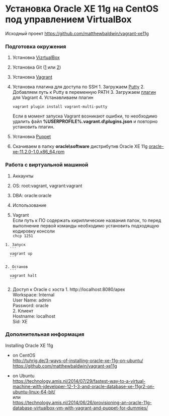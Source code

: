 # Установка Oracle XE 11g на CentOS под управлением VirtualBox

Исходный проект
https://github.com/matthewbaldwin/vagrant-xe11g

### Подготовка окружения
1. Установка [VizrtualBox](https://www.virtualbox.org/)
2. Установка Git ([1](http://git-scm.com/download/win) или [2](https://git-for-windows.github.io/))
3. Установка [Vagrant](http://www.vagrantup.com)
  1. Установка плагина для доступа по SSH
    1. Загружаем [Putty](http://www.chiark.greenend.org.uk/~sgtatham/putty/download.html)
    2. Добавляем путь к Putty в переменную PATH
    3. Загружаем [плагин](https://github.com/nickryand/vagrant-multi-putty) для Vagrant
    4. Устанавливаем плагин  
      ```
      vagrant plugin install vagrant-multi-putty
      ```

      Если в момент запуска Vagrant возникают ошибки, то необходимо удалить файл **%USERPROFILE%\.vagrant.d\plugins.json** и повторно установить плагин.
4. Установка [Puppet](https://downloads.puppetlabs.com/windows)
5. Скачиваем в папку **oracle\software** дистрибутив Oracle XE 11g [oracle-xe-11.2.0-1.0.x86_64.rpm](http://www.oracle.com/technetwork/database/database-technologies/express-edition/downloads/index.html)


### Работа с виртуальной машиной
1. Аккаунты
  1. OS: root:vagrant, vagrant:vagrant
  2. DBA: oracle:oracle

2. Использование
  1. Vagrant  
    Если путь к ПО содержать кириллические названия папок, то перед выполнение первой команды необходимо установить подходящую кодировку консоли  
    ```
    chcp 1251
    ```

    1. Запуск  
      ```
      vagrant up
      ```

    2. Останов  
      ```
      vagrant halt
      ```

  2. Доступ к Oracle с хоста
    1. http://localhost:8080/apex  
    Workspace: Internal  
    User Name: admin  
    Password: oracle  
    2. Клиент  
    Hostname: localhost  
    Sid: XE


### Дополнительная информация
Installing Oracle XE 11g
- on CentOS  
  http://tuhrig.de/3-ways-of-installing-oracle-xe-11g-on-ubuntu/  
  https://github.com/matthewbaldwin/vagrant-xe11g

- on Ubuntu  
  https://technology.amis.nl/2014/07/29/fastest-way-to-a-virtual-machine-with-jdeveloper-12-1-3-and-oracle-database-xe-11gr2-on-ubuntu-linux-64-bit/  
  или  
  https://technology.amis.nl/2014/06/26/provisioning-an-oracle-11g-database-virtualbox-vm-with-vagrant-and-puppet-for-dummies/
